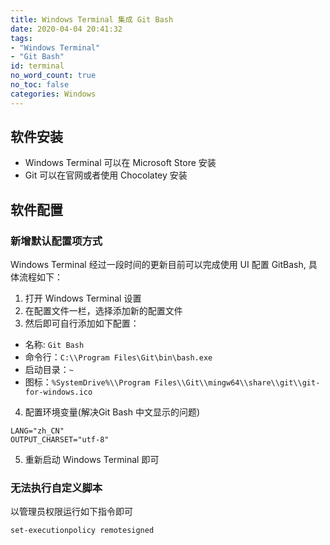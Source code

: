```yaml
---
title: Windows Terminal 集成 Git Bash
date: 2020-04-04 20:41:32
tags:
- "Windows Terminal"
- "Git Bash"
id: terminal
no_word_count: true
no_toc: false
categories: Windows
---
```


## 软件安装

- Windows Terminal 可以在 Microsoft Store 安装
- Git 可以在官网或者使用 Chocolatey 安装

## 软件配置

### 新增默认配置项方式

Windows Terminal 经过一段时间的更新目前可以完成使用 UI 配置 GitBash, 具体流程如下：

1. 打开 Windows Terminal 设置
2. 在配置文件一栏，选择添加新的配置文件
3. 然后即可自行添加如下配置：

- 名称: `Git Bash`
- 命令行：`C:\\Program Files\Git\bin\bash.exe`
- 启动目录：`~`
- 图标：`%SystemDrive%\\Program Files\\Git\\mingw64\\share\\git\\git-for-windows.ico`

4. 配置环境变量(解决Git Bash 中文显示的问题)

```text
LANG="zh_CN"
OUTPUT_CHARSET="utf-8"
```

5. 重新启动 Windows Terminal 即可

### 无法执行自定义脚本

以管理员权限运行如下指令即可

```bash
set-executionpolicy remotesigned
```
